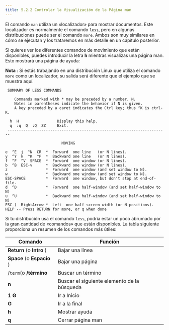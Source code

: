 ```yaml
---
title: 5.2.2 Controlar la Visualización de la Página man
---
```


El comando `man` utiliza un «localizador» para mostrar documentos. Este localizador es normalmente el comando `less`, pero en algunas distribuciones puede ser el comando `more`. Ambos son muy similares en cómo se ejecutan y los trataremos en más detalle en un capítulo posterior.

Si quieres ver los diferentes comandos de movimiento que están disponibles, puedes introducir la letra **h** mientras visualizas una página man. Esto mostrará una página de ayuda:

**Nota** : Si estás trabajando en una distribución Linux que utiliza el comando `more` como un localizador, su salida será diferente que el ejemplo que se muestra aquí.

```
 SUMMARY OF LESS COMMANDS                                 
                                           
    Commands marked with * may be preceded by a number, N.   
    Notes in parentheses indicate the behavior if N is given.    
    A key preceded by a caret indicates the Ctrl key; thus ^K is ctrl-K.  
                                                              
  h  H                 Display this help.                         
  q  :q  Q  :Q  ZZ     Exit.                                      
 -----------------------------------------------------------------------
                                                                
                         MOVING                                     

e  ^E  j  ^N  CR  *  Forward  one line   (or N lines).         
y  ^Y  k  ^K  ^P  *  Backward one line   (or N lines).          
f  ^F  ^V  SPACE  *  Forward  one window (or N lines).         
b  ^B  ESC-v      *  Backward one window (or N lines).
z                 *  Forward  one window (and set window to N).  
w                 *  Backward one window (and set window to N).  
ESC-SPACE         *  Forward  one window, but don't stop at end-of-file.
d  ^D             *  Forward  one half-window (and set half-window to N)
u  ^U             *  Backward one half-window (and set half-window to N)
ESC-)  RightArrow *  Left  one half screen width (or N positions).   
HELP -- Press RETURN for more, or q when done
```

Si tu distribución usa el comando `less`, podría estar un poco abrumado por la gran cantidad de «comandos» que están disponibles. La tabla siguiente proporciona un resumen de los comandos más útiles:


| Comando                    | Función                                     |
| ---------------------------- | ---------------------------------------------- |
| **Return** (o **Intro** )  | Bajar una línea                             |
| **Space** (o **Espacio** ) | Bajar una página                            |
| /`term`(o **/término**    | Buscar un término                           |
| **n**                      | Buscar el siguiente elemento de la búsqueda |
| **1** **G**                | Ir a Inicio                                  |
| **G**                      | Ir a la final                                |
| **h**                      | Mostrar ayuda                                |
| **q**                      | Cerrar página man                           |
